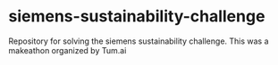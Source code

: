 # siemens-sustainability-challenge
Repository for solving the siemens sustainability challenge. This was a makeathon organized by Tum.ai

